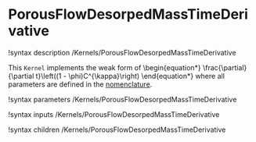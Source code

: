 # PorousFlowDesorpedMassTimeDerivative

!syntax description /Kernels/PorousFlowDesorpedMassTimeDerivative

This `Kernel` implements the weak form of
\begin{equation*}
  \frac{\partial}{\partial t}\left((1 - \phi)C^{\kappa}\right)
\end{equation*}
where all parameters are defined in the [nomenclature](/porous_flow/nomenclature.md).

!syntax parameters /Kernels/PorousFlowDesorpedMassTimeDerivative

!syntax inputs /Kernels/PorousFlowDesorpedMassTimeDerivative

!syntax children /Kernels/PorousFlowDesorpedMassTimeDerivative
